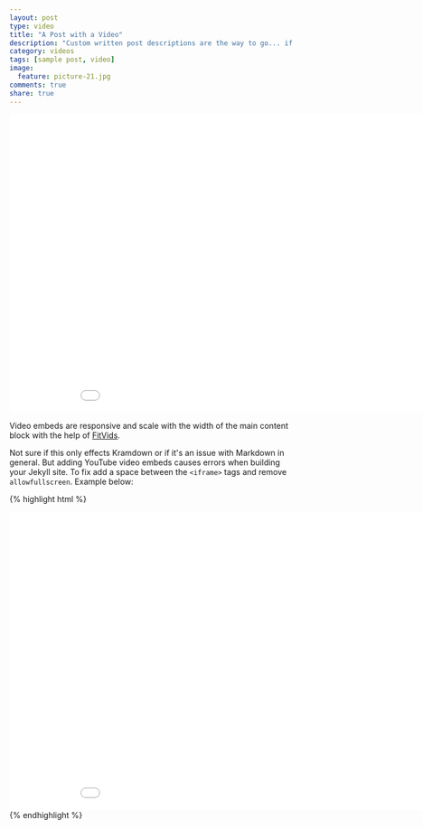 ```yaml
---
layout: post
type: video
title: "A Post with a Video"
description: "Custom written post descriptions are the way to go... if you're not lazy."
category: videos
tags: [sample post, video]
image: 
  feature: picture-21.jpg
comments: true
share: true
---
```


<iframe width="940" height="529" src="//www.youtube.com/embed/CQJByFp7H38?theme=light&amp;color=white" frameborder="0" allowfullscreen></iframe>


Video embeds are responsive and scale with the width of the main content block with the help of [FitVids](http://fitvidsjs.com/).

Not sure if this only effects Kramdown or if it's an issue with Markdown in general. But adding YouTube video embeds causes errors when building your Jekyll site. To fix add a space between the `<iframe>` tags and remove `allowfullscreen`. Example below:

{% highlight html %}
<iframe width="940" height="529" src="//www.youtube.com/embed/CQJByFp7H38?theme=light&amp;color=white" frameborder="0" allowfullscreen> </iframe>
{% endhighlight %}